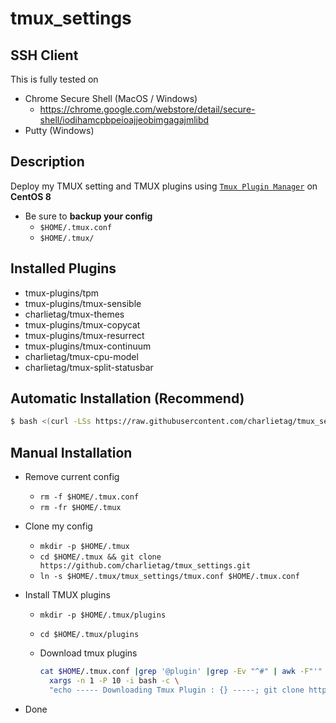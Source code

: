 # tmux_settings

## SSH Client

This is fully tested on

* Chrome Secure Shell (MacOS / Windows)
  * https://chrome.google.com/webstore/detail/secure-shell/iodihamcpbpeioajjeobimgagajmlibd
* Putty (Windows)

## Description

Deploy my TMUX setting and TMUX plugins using [``Tmux Plugin Manager``](https://github.com/tmux-plugins/tpm) on **CentOS 8**

* Be sure to **backup your config**
  * `$HOME/.tmux.conf`
  * `$HOME/.tmux/`

## Installed Plugins

* tmux-plugins/tpm
* tmux-plugins/tmux-sensible
* charlietag/tmux-themes
* tmux-plugins/tmux-copycat
* tmux-plugins/tmux-resurrect
* tmux-plugins/tmux-continuum
* charlietag/tmux-cpu-model
* charlietag/tmux-split-statusbar

## Automatic Installation (Recommend)

```bash
$ bash <(curl -LSs https://raw.githubusercontent.com/charlietag/tmux_settings/master/utils/install.sh)
```

## Manual Installation

* Remove current config
  * `rm -f $HOME/.tmux.conf`
  * `rm -fr $HOME/.tmux`

* Clone my config
  * `mkdir -p $HOME/.tmux`
  * `cd $HOME/.tmux && git clone https://github.com/charlietag/tmux_settings.git`
  * `ln -s $HOME/.tmux/tmux_settings/tmux.conf $HOME/.tmux.conf`

* Install TMUX plugins
  * `mkdir -p $HOME/.tmux/plugins`
  * `cd $HOME/.tmux/plugins`
  * Download tmux plugins

    ```bash
    cat $HOME/.tmux.conf |grep '@plugin' |grep -Ev "^#" | awk -F"'" '{print $2}' | \
      xargs -n 1 -P 10 -i bash -c \
      "echo ----- Downloading Tmux Plugin : {} -----; git clone https://github.com/{}.git; echo "
    ```

* Done
